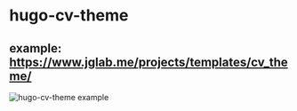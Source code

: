 # hugo-cv-theme
## example: https://www.jglab.me/projects/templates/cv_theme/
![hugo-cv-theme example](http://i.imgur.com/R7X6o0u.png)

